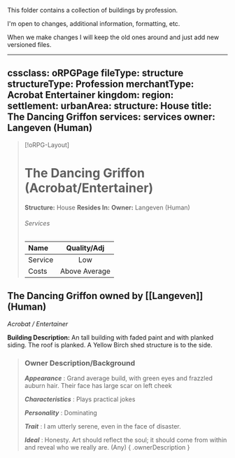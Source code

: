 This folder contains a collection of buildings by profession.

I'm open to changes, additional information, formatting, etc. 

When we make changes I will keep the old ones around and just add new versioned files.


---
cssclass: oRPGPage
fileType: structure
structureType: Profession
merchantType: Acrobat Entertainer
kingdom: 
region:  
settlement: 
urbanArea: 
structure: House
title:  The Dancing Griffon 
services: services
owner: Langeven (Human)
---
> [!oRPG-Layout] 
> #  The Dancing Griffon  (Acrobat/Entertainer)
> **Structure:** House
> **Resides In:** 
>  **Owner:** Langeven (Human)
> ###### Services
> |Name | Quality/Adj | 
> |:---|:---:| 
> |Service | Low |
> |Costs | Above Average |

##  The Dancing Griffon  owned by [[Langeven]] (Human)
*Acrobat / Entertainer*


**Building Description:**  An tall building with faded paint and with planked siding. The roof is planked. A Yellow Birch shed structure is to the side.  



> ### Owner Description/Background
> ***Appearance*** : Grand average build, with green eyes and frazzled auburn hair. Their face has large scar on left cheek 
>
> ***Characteristics*** :  Plays practical jokes
>
> ***Personality*** :  Dominating
>
> ***Trait*** : I am utterly serene, even in the face of disaster.
>
> ***Ideal*** : Honesty. Art should reflect the soul; it should come from within and reveal who we really are. (Any)
{ .ownerDescription }


